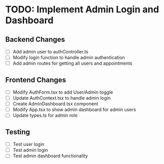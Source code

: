 # TODO: Implement Admin Login and Dashboard

## Backend Changes
- [ ] Add admin user to authController.ts
- [ ] Modify login function to handle admin authentication
- [ ] Add admin routes for getting all users and appointments

## Frontend Changes
- [ ] Modify AuthForm.tsx to add User/Admin toggle
- [ ] Update AuthContext.tsx to handle admin login
- [ ] Create AdminDashboard.tsx component
- [ ] Modify App.tsx to show admin dashboard for admin users
- [ ] Update types.ts for admin role

## Testing
- [ ] Test user login
- [ ] Test admin login
- [ ] Test admin dashboard functionality
